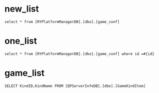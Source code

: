 new_list
===
    select * from [RYPlatformManagerDB].[dbo].[game_conf]
one_list
===
    select * from [RYPlatformManagerDB].[dbo].[game_conf] where id =#{id}
game_list
===
    SELECT KindID,KindName FROM [QPServerInfoDB].[dbo].[GameKindItem]